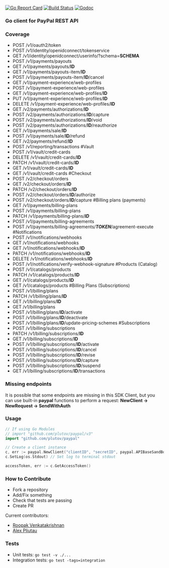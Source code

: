 [![Go Report Card](https://goreportcard.com/badge/plutov/paypal)](https://goreportcard.com/report/plutov/paypal)
[![Build Status](https://travis-ci.org/plutov/paypal.svg?branch=master)](https://travis-ci.org/plutov/paypal)
[![Godoc](http://img.shields.io/badge/godoc-reference-blue.svg?style=flat)](https://godoc.org/github.com/plutov/paypal)

### Go client for PayPal REST API

### Coverage

 * POST /v1/oauth2/token
 * POST /v1/identity/openidconnect/tokenservice
 * GET /v1/identity/openidconnect/userinfo/?schema=**SCHEMA**
 * POST /v1/payments/payouts
 * GET /v1/payments/payouts/**ID**
 * GET /v1/payments/payouts-item/**ID**
 * POST /v1/payments/payouts-item/**ID**/cancel
 * GET /v1/payment-experience/web-profiles
 * POST /v1/payment-experience/web-profiles
 * GET /v1/payment-experience/web-profiles/**ID**
 * PUT /v1/payment-experience/web-profiles/**ID**
 * DELETE /v1/payment-experience/web-profiles/**ID**
 * GET /v2/payments/authorizations/**ID**
 * POST /v2/payments/authorizations/**ID**/capture
 * POST /v2/payments/authorizations/**ID**/void
 * POST /v2/payments/authorizations/**ID**/reauthorize
 * GET /v1/payments/sale/**ID**
 * POST /v1/payments/sale/**ID**/refund
 * GET /v2/payments/refund/**ID**
 * POST /v1/reporting/transactions
 #Vault
  * POST /v1/vault/credit-cards
  * DELETE /v1/vault/credit-cards/**ID**
  * PATCH /v1/vault/credit-cards/**ID**
  * GET /v1/vault/credit-cards/**ID**
  * GET /v1/vault/credit-cards
 #Checkout
 * POST /v2/checkout/orders
 * GET /v2/checkout/orders/**ID**
 * PATCH /v2/checkout/orders/**ID**
 * POST /v2/checkout/orders/**ID**/authorize
 * POST /v2/checkout/orders/**ID**/capture
 #Billing plans (payments)
 * GET /v1/payments/billing-plans
 * POST /v1/payments/billing-plans
 * PATCH /v1/payments/billing-plans/***ID***
 * POST /v1/payments/billing-agreements
 * POST /v1/payments/billing-agreements/***TOKEN***/agreement-execute
 #Notifications 
 * POST /v1/notifications/webhooks
 * GET /v1/notifications/webhooks
 * GET /v1/notifications/webhooks/**ID**
 * PATCH /v1/notifications/webhooks/**ID**
 * DELETE /v1/notifications/webhooks/**ID**
 * POST /v1/notifications/verify-webhook-signature
 #Products (Catalog)
 * POST /v1/catalogs/products
 * PATCH /v1/catalogs/products/**ID**
 * GET /v1/catalogs/products/**ID**
 * GET /v1/catalogs/products
 #Billing Plans (Subscriptions)
 * POST  /v1/billing/plans
 * PATCH /v1/billing/plans/**ID**
 * GET   /v1/billing/plans/**ID**
 * GET   /v1/billing/plans
 * POST  /v1/billing/plans/**ID**/activate
 * POST  /v1/billing/plans/**ID**/deactivate
 * POST  /v1/billing/plans/**ID**/update-pricing-schemes
 #Subscriptions
 * POST /v1/billing/subscriptions
 * PATCH /v1/billing/subscriptions/**ID**
 * GET /v1/billing/subscriptions/**ID**
 * POST /v1/billing/subscriptions/**ID**/activate
 * POST /v1/billing/subscriptions/**ID**/cancel
 * POST /v1/billing/subscriptions/**ID**/revise
 * POST /v1/billing/subscriptions/**ID**/capture
 * POST /v1/billing/subscriptions/**ID**/suspend
 * GET /v1/billing/subscriptions/**ID**/transactions
 
### Missing endpoints
It is possible that some endpoints are missing in this SDK Client, but you can use built-in **paypal** functions to perform a request: **NewClient -> NewRequest -> SendWithAuth**

### Usage

```go
// If using Go Modules
// import "github.com/plutov/paypal/v3" 
import "github.com/plutov/paypal"

// Create a client instance
c, err := paypal.NewClient("clientID", "secretID", paypal.APIBaseSandBox)
c.SetLog(os.Stdout) // Set log to terminal stdout

accessToken, err := c.GetAccessToken()
```

### How to Contribute

* Fork a repository
* Add/Fix something
* Check that tests are passing
* Create PR

Current contributors:

- [Roopak Venkatakrishnan](https://github.com/roopakv)
- [Alex Pliutau](https://github.com/plutov)

### Tests

* Unit tests: `go test -v ./...`
* Integration tests: `go test -tags=integration`
